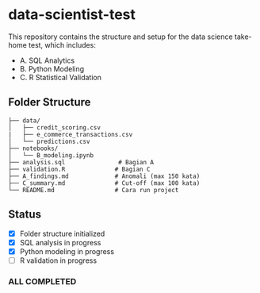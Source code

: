 # data-scientist-test

This repository contains the structure and setup for the data science take-home test, which includes:

 - A. SQL Analytics
 - B. Python Modeling
 - C. R Statistical Validation

## Folder Structure
```
├── data/
│   ├── credit_scoring.csv
|   ├── e_commerce_transactions.csv
│   └── predictions.csv
├── notebooks/
│   └── B_modeling.ipynb
├── analysis.sql               # Bagian A
├── validation.R              # Bagian C
├── A_findings.md             # Anomali (max 150 kata)
├── C_summary.md              # Cut-off (max 100 kata)
└── README.md                 # Cara run project
```
## Status

- [x] Folder structure initialized
- [x] SQL analysis in progress
- [x] Python modeling in progress
- [ ] R validation in progress

### ALL COMPLETED

